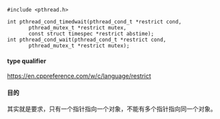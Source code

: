 ```
#include <pthread.h>

int pthread_cond_timedwait(pthread_cond_t *restrict cond,
       pthread_mutex_t *restrict mutex,
       const struct timespec *restrict abstime);
int pthread_cond_wait(pthread_cond_t *restrict cond,
       pthread_mutex_t *restrict mutex);
```

#### type qualifier
https://en.cppreference.com/w/c/language/restrict

#### 目的
其实就是要求，只有一个指针指向一个对象，不能有多个指针指向同一个对象。
